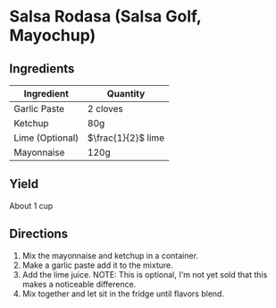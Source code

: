 # Salsa Rodasa (Salsa Golf, Mayochup)

## Ingredients

| Ingredient | Quantity |
| --- | --- |
| Garlic Paste | 2 cloves |
| Ketchup | 80g |
| Lime (Optional) | $\frac{1}{2}$ lime |
| Mayonnaise | 120g |

## Yield

About 1 cup

## Directions

1. Mix the mayonnaise and ketchup in a container.
2. Make a garlic paste add it to the mixture.
3. Add the lime juice. NOTE: This is optional, I'm not yet sold that this makes
   a noticeable difference.
4. Mix together and let sit in the fridge until flavors blend.
